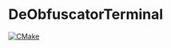 # DeObfuscatorTerminal
[![CMake](https://github.com/Anderson00/DeObfuscator/actions/workflows/cmake.yml/badge.svg)](https://github.com/Anderson00/DeObfuscator/actions/workflows/cmake.yml)
